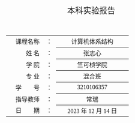 <div class="cover" style="page-break-after:always;font-family:方正公文仿宋;width:90%;height:100%;border:none;margin: 30% auto;text-align:center;">
    <div style="width:60%;margin: 0 auto;height:0;padding-bottom:10%;">
        </br>
        <img src="/Users/pac/Documents/2023-f/ICS/Arch2023/ZJU-name.svg" alt="校名" style="width:100%;"/>
    </div>
    </br></br></br></br></br><br/>
    <span style="font-family:华文仿宋;text-align:center;font-size:16pt;margin: 10pt auto;line-height:30pt;">本科实验报告</span>
    </br>
    </br><br/>
    <table style="border:none;text-align:center;width:72%;font-family:仿宋;font-size:14px; margin-right:20%">
    <tbody style="font-family:方正公文仿宋;font-size:12pt;">
    	<tr style="font-weight:normal;"> 
    		<td style="width:20%;text-align:right;">课程名称</td>
    		<td style="width:2%">：</td> 
    		<td style="width:40%;font-weight:normal;border-bottom: 1px solid;text-align:center;font-family:华文仿宋"> 计算机体系结构</td>     </tr>
    	<tr style="font-weight:normal;"> 
    		<td style="width:20%;text-align:right;">姓    名</td>
    		<td style="width:2%">：</td> 
    		<td style="width:40%;font-weight:normal;border-bottom: 1px solid;text-align:center;font-family:华文仿宋"> 张志心</td>     </tr>
    	<tr style="font-weight:normal;"> 
    		<td style="width:20%;text-align:right;">学    院</td>
    		<td style="width:2%">：</td> 
    		<td style="width:40%;font-weight:normal;border-bottom: 1px solid;text-align:center;font-family:华文仿宋">竺可桢学院 </td>     </tr>
    	<tr style="font-weight:normal;"> 
    		<td style="width:20%;text-align:right;">专    业</td>
    		<td style="width:2%">：</td> 
    		<td style="width:40%;font-weight:normal;border-bottom: 1px solid;text-align:center;font-family:华文仿宋"> 混合班</td>     </tr>
    	<tr style="font-weight:normal;"> 
    		<td style="width:20%;text-align:right;">学　　号</td>
    		<td style="width:2%">：</td> 
    		<td style="width:40%;font-weight:normal;border-bottom: 1px solid;text-align:center;font-family:华文仿宋">3210106357 </td>     </tr>
    	<tr style="font-weight:normal;"> 
    		<td style="width:20%;text-align:right;">指导教师</td>
    		<td style="width:%">：</td> 
    		<td style="width:40%;font-weight:normal;border-bottom: 1px solid;text-align:center;font-family:华文仿宋"> 常瑞</td>     </tr>
    	<tr style="font-weight:normal;"> 
    		<td style="width:20%;text-align:right;">日　　期</td>
    		<td style="width:2%">：</td> 
    		<td style="width:40%;font-weight:normal;border-bottom: 1px solid;text-align:center;font-family:华文仿宋">2023 年 12 月 14 日</td>     </tr>
    </tbody>              
    </table>
</div>







# 浙江大学实验报告

<div style="font-family:方正公文仿宋;width:100%;height:100%;border:none;margin: 0 auto;text-align:center;">
<br/>
    <div style="font-family:方正公文仿宋;font-size:12pt;text-align:center;margin-left:5%">
        <p>课程名称：&nbsp;<u>&nbsp;&nbsp;&nbsp;&nbsp;&nbsp;&nbsp;&nbsp;计算机体系结构&nbsp;&nbsp;&nbsp;&nbsp;&nbsp;&nbsp;</u>&nbsp;&nbsp;实验类型：&nbsp;<u>&nbsp;&nbsp;综合&nbsp;&nbsp;</u></p>
 <p>实验项目名称：&nbsp;<u>&nbsp;&nbsp;&nbsp;&nbsp;&nbsp;&nbsp;&nbsp;&nbsp;&nbsp;实验4 - L1 cache设计&nbsp;&nbsp;&nbsp;&nbsp;&nbsp;&nbsp;&nbsp;&nbsp;&nbsp;&nbsp;&nbsp;&nbsp;&nbsp;</u></p>
        <p>学生姓名：&nbsp;<u>&nbsp;&nbsp;张志心&nbsp;&nbsp;</u>&nbsp;专业：&nbsp;<u>&nbsp;计算机科学与技术&nbsp;</u>&nbsp;学号：&nbsp;<u>&nbsp;3210106357&nbsp;</u></p>
        <p>同组学生姓名：&nbsp;<u>&nbsp;无&nbsp;</u>&nbsp;指导教师：&nbsp;<u>&nbsp;常瑞&nbsp;</u>&nbsp;助教：&nbsp;<u>&nbsp;邱明冉&nbsp;</u></p>
        <p>实验地点：&nbsp;<u>&nbsp;曹光彪西301&nbsp;</u>&nbsp;实验日期：&nbsp;<u>&nbsp;2023&nbsp;</u>年<u>&nbsp;12&nbsp;</u>月<u>&nbsp;14&nbsp;</u>日</p>
    </div>
</div>





## 实验目的

-   了解cache在CPU中的作用

-   了解cache management unit(CMU)与cache和memory之间的交互机制

-   在CPU中集成cache

## 实验环境

-   **HDL**：Verilog、SystemVerilog

-   **IDE**：Vivado

-   **开发板**：NEXYS A7（XC7A100TCSG324）

## 实验原理

### Cache

本次实验要求cache实现**2路组相联**，采用**write-back,write-allocate**的数据更新策略，采用**LRU**的替换策略。

cache block如图1所示。此外，本次实验实现的Cache大小为1024B，每个块有16B，因此合计有1024/16/2=32个set。

| LRU  | V    | D    | Tag  | Data |
| ---- | ---- | ---- | ---- | ---- |

<p style="text-align: center">图1：cache block</p>

### CMU

CMU实质上是把cache中的状态机部分和与CPU, Memory的交互部分独立出来，作为一个控制单元，控制数据的处理。

<img src="/Users/pac/Documents/2023-f/ICS/Arch2023/lab4/assets/image-20231214150941365.png" alt="image-20231214150941365" style="zoom: 25%;" />

<p style="text-align: center">图2：架构</p>

CMU的状态机：

<img src="/Users/pac/Documents/2023-f/ICS/Arch2023/lab4/assets/image-20231214151059797.png" alt="image-20231214151059797" style="zoom: 25%;" />

<p style="text-align: center">图3：CMU状态机</p>

CMU的状态机为5个状态，各个状态的功能为描述如下：

1.  S_IDLE: cache正常读写，即load/store命中或者未使用cache。

2.  S_PRE_BACK: 为了写回，先进行一次读cache

3.  S_BACK:上升沿将上个状态的数据写回到memory，下降沿从cache读下次需要写回的数据（因此最后一次读无意义），由计数器控制直到整个cache block全部写回。由于memory设置为4个周期完成读写操作，因此需要等待memory给出ack信号，才能进行状态的改变。

4.  S_FILL:上升沿从memory读取数据，下降沿向cache写入数据，由计数器控制直到整个cache block全部写入。与S_BACK类似，需要等待ack信号。

5.  S_WAIT: 执行之前由于miss而不能进行的cache操作。

## 实验要求

1.  cache和CMU要求采取write-back, write-allocate,LRU的策略

2.  通过仿真测试和上板验证

## 实验步骤

### 补全cache和CMU模块的代码

（1） `cmu.v`

```systemverilog
    always @ (posedge clk) begin
        if (rst) begin
            state <= S_IDLE;
            word_count <= 2'b00;
        end
        else begin
            state <= next_state;
            word_count <= next_word_count;
        end
    end

    // next state logic
    always @ (*) begin
        if (rst) begin
            next_state = S_IDLE;
            next_word_count = 2'b00;
        end
        else begin
            case (state)
                S_IDLE: begin
                    if (en_r || en_w) begin
                        if (cache_hit)
                            next_state = S_IDLE;
                        else if (cache_valid && cache_dirty)
                            next_state = S_PRE_BACK;
                        else
                            next_state = S_FILL;
                    end
                    next_word_count = 2'b00;
                end

                // prepare to write back
                S_PRE_BACK: begin
                    next_state = S_BACK;
                    next_word_count = 2'b00;
                end

                S_BACK: begin
                    if (mem_ack_i && word_count == {ELEMENT_WORDS_WIDTH{1'b1}})    
                    // 2'b11 in default case
                        next_state = S_FILL; //done
                    else
                        next_state = S_BACK;

                    if (mem_ack_i)
                        next_word_count = word_count + 1;
                    else
                        next_word_count = word_count;
                end

                S_FILL: begin
                    if (mem_ack_i && word_count == {ELEMENT_WORDS_WIDTH{1'b1}})
                        next_state = S_WAIT;
                    else
                        next_state = S_FILL;

                    if (mem_ack_i)
                        next_word_count = word_count + 1;
                    else
                        next_word_count = word_count;
                end

                // respond eventually
                // seems that it can be optimized
                S_WAIT: begin
                    next_state = S_IDLE;
                    next_word_count = 2'b00;
                end
            endcase
        end
    end
    
    // cache ctrl ...
    // mem ctrl ...
    assign mem_data_o = cache_dout;

    assign stall = (next_state != S_IDLE); //state ?? next state ??
```

(2) `cache.v`

```systemverilog
	assign addr_tag = addr[31:(32-TAG_BITS)];
    assign addr_index = addr[(31-TAG_BITS):(WORD_BYTES_WIDTH+ELEMENT_WORDS_WIDTH)];
    assign addr_element1 = {addr_index, 1'b0};
    assign addr_element2 = {addr_index, 1'b1};
    assign addr_word1 = {addr_element1, addr[ELEMENT_WORDS_WIDTH+WORD_BYTES_WIDTH-1:WORD_BYTES_WIDTH]};
    assign addr_word2 = {addr_element2, addr[ELEMENT_WORDS_WIDTH+WORD_BYTES_WIDTH-1:WORD_BYTES_WIDTH]};           //need to fill in

    assign word1 = inner_data[addr_word1];
    assign word2 = inner_data[addr_word2];
    assign half_word1 = addr[1] ? word1[31:16] : word1[15:0];
    assign half_word2 = addr[1] ? word2[31:16] : word2[15:0];
    assign byte1 = addr[1] ?
                    addr[0] ? word1[31:24] : word1[23:16] :
                    addr[0] ? word1[15:8] :  word1[7:0]   ;
    assign byte2 = addr[1] ?
                    addr[0] ? word2[31:24] : word2[23:16] :
                    addr[0] ? word2[15:8] :  word2[7:0]   ;

    assign recent1 = inner_recent[addr_element1];
    assign recent2 = inner_recent[addr_element2];              //need to fill in
    assign valid1 = inner_valid[addr_element1];
    assign valid2 = inner_valid[addr_element2];               //need to fill in
    assign dirty1 = inner_dirty[addr_element1];
    assign dirty2 = inner_dirty[addr_element2];               //need to fill in
    assign tag1 = inner_tag[addr_element1];
    assign tag2 = inner_tag[addr_element2];                 //need to fill in

    assign hit1 = valid1 & (tag1 == addr_tag);
    assign hit2 = valid2 & (tag2 == addr_tag);                 //need to fill in

    always @ (posedge clk) begin

        // hit?
        hit <= hit1 || hit2;
        
        // info about to-be-replaced cache line
        if (recent1) begin
            tag <= tag2;
            dirty <= dirty2;
            valid <= valid2;
        end
        else begin
            tag <= tag1;
            dirty <= dirty1;
            valid <= valid1;
        end
        
        // dout
        if (load) begin
            if (hit1) begin
                dout <=
                    u_b_h_w[1] ? word1 :
                    u_b_h_w[0] ? {u_b_h_w[2] ? 16'b0 : {16{half_word1[15]}}, half_word1} :
                    {u_b_h_w[2] ? 24'b0 : {24{byte1[7]}}, byte1};
            end
            else if (hit2) begin
                dout <=
                    u_b_h_w[1] ? word2 :
                    u_b_h_w[0] ? {u_b_h_w[2] ? 16'b0 : {16{half_word2[15]}}, half_word2} :
                    {u_b_h_w[2] ? 24'b0 : {24{byte2[7]}}, byte2};
            end
        end
        else dout <= inner_data[ recent1 ? addr_word2 : addr_word1 ];

        // read $ with load==0 means moving data from $ to mem
        // no need to update recent bit
        // otherwise the refresh process will be affected
        // recent
        case ({load, edit, store, invalid})
            //load & edit
            4'b1000, 4'b0100: begin
                if (hit1) begin
                    inner_recent[addr_element1] <= 1'b1;
                    inner_recent[addr_element2] <= 1'b0;
                end
                else if (hit2) begin
                    inner_recent[addr_element2] <= 1'b1;
                    inner_recent[addr_element1] <= 1'b0;
                end
            end
            4'b0001: begin
                inner_recent[addr_element1] <= 1'b0;
                inner_recent[addr_element2] <= 1'b0;
            end
            default: begin end
        endcase

        // dirty
        case ({load, edit, store, invalid})
            4'b0100: begin
                if (hit1) begin
                    inner_dirty[addr_element1] <= 1'b1;
                end
                else if (hit2) begin
                    inner_dirty[addr_element2] <= 1'b1;
                end
            end
            4'b0010: begin
                if (recent1) // replace 2
                    inner_valid[addr_element2] <= 1'b1;
                else inner_valid[addr_element1] <= 1'b1;
            end
            4'b0001: begin
                inner_dirty[addr_element1] <= 1'b0;
                inner_dirty[addr_element2] <= 1'b0;
            end
            default: begin end
        endcase

        // valid
        case ({load, edit, store, invalid})
            4'b0010: begin
                if (recent1) // replace 2
                    inner_dirty[addr_element2] <= 1'b0;
                else inner_dirty[addr_element1] <= 1'b0;
            end
            4'b0001: begin
                inner_valid[addr_element1] <= 1'b0;
                inner_valid[addr_element2] <= 1'b0;
            end
            default: begin end
        endcase

        // tag
        case ({load, edit, store, invalid})
            4'b0010: begin
                if (recent1) // replace 2
                    inner_tag[addr_element2] <= addr_tag;
                else inner_tag[addr_element1] <= addr_tag;
            end
            default: begin end
        endcase

        // data
        case ({load, edit, store, invalid})
            4'b0100: begin
                if (hit1) begin
                    inner_data[addr_word1] <= 
                        u_b_h_w[1] ?        // word?
                            din
                        :
                            u_b_h_w[0] ?    // half word?
                                addr[1] ?       // upper / lower?
                                    {din[15:0], word1[15:0]} 
                                :
                                    {word1[31:16], din[15:0]} 
                            :   // byte
                                addr[1] ?
                                    addr[0] ?
                                        {din[7:0], word1[23:0]}   // 11
                                    :
                                        {word1[31:24], din[7:0], word1[15:0]} // 10
                                :
                                    addr[0] ?
                                        {word1[31:16], din[7:0], word1[7:0]}   // 01
                                    :
                                        {word1[31:8], din[7:0]} // 00
                    ;
                end
                else if (hit2) begin
                    inner_data[addr_word2] <= 
                        u_b_h_w[1] ?        // word?
                            din
                        :
                            u_b_h_w[0] ?    // half word?
                                addr[1] ?       // upper / lower?
                                    {din[15:0], word2[15:0]} 
                                :
                                    {word2[31:16], din[15:0]} 
                            :   // byte
                                addr[1] ?
                                    addr[0] ?
                                        {din[7:0], word2[23:0]}   // 11
                                    :
                                        {word2[31:24], din[7:0], word2[15:0]} // 10
                                :
                                    addr[0] ?
                                        {word2[31:16], din[7:0], word2[7:0]}   // 01
                                    :
                                        {word2[31:8], din[7:0]} // 00
                    ;
                end
            end
            4'b0010: begin
                if (recent1) // replace 2
                    inner_data[addr_word2] <= din;
                else inner_data[addr_word1] <= din;
            end
            default: begin end
        endcase
    end

endmodule

```

## 思考题

1. 在实验报告分别展示缓存命中、不命中的波形，分析时延差异。

   > ![1f2f82506c041251968ce0fab0b7bbdf_720](/Users/pac/Documents/2023-f/ICS/Arch2023/lab4/assets/1f2f82506c041251968ce0fab0b7bbdf_720.png)
   >
   > ![ef67a3a9fa652535a0ac35e590c4a201_720](/Users/pac/Documents/2023-f/ICS/Arch2023/lab4/assets/ef67a3a9fa652535a0ac35e590c4a201_720.png)
   >
   > ![f8cb7d2285c65694bbb00db974271fa1_720](/Users/pac/Documents/2023-f/ICS/Arch2023/lab4/assets/f8cb7d2285c65694bbb00db974271fa1_720.png)

2.  在本次实验中，cache采取的是2路组相联，在实现LRU替换的时候，每一个set需要用多少bit来用于真正的LRU替换实现？

    > 每一个缓存行需要多一个LRU位，而每一个组有两行，所以共需要多两位用于LRU实现。

3.  如果要实现cache的4路组相联，请描述一种真LRU和一种Pseudo-LRU的实现方式，并给出实现过程中每一个set需要用到多少bit来实现LRU。关于Pseudo-LRU，实现方式可以在网上查阅。

    > + LRU
    >
    >   需要维护一个 set 里每一行的排名，一共需要 $4\times \log_2(4) = 8 \text{bit}$ 来实现 LRU。维护排名的具体实现类似一个双向链表的插入和移除操作：
    >
    >   <img src="/Users/pac/Documents/2023-f/ICS/Arch2023/lab4/assets/image-20231214155726604.png" alt="image-20231214155726604" style="zoom: 33%;" />
    >
    >   只需要在每次访存操作之后，更新每一行被访问的时间排名即可。
    >
    > + PLRU
    >
    >   PLRU 并不直接维护真实的 LRU 行，而是使用类似线段树的方式（tree-PLRU）来找到最有可能被替换的那一行。一个 set 只需要 3 bit 来维护。
    >
    >   3 bit 中，第一个 bit 表示 {line1, line2}, {line3, line4} 最近被访问过的属于哪一组，第二个 bit 表示 line1 和 line2 哪个最迟被访问，第三个 bit 表示 line3 和 line4 哪个最迟被访问。如果第一个 bit 为1，则从 {line3, line4} 寻找替换行，否则，从 {line1, line2}，在分别根据第2，3个bit来确定替换行的行号。
    >
    >   <img src="/Users/pac/Documents/2023-f/ICS/Arch2023/lab4/assets/image-20231214160520937.png" alt="image-20231214160520937" style="zoom:50%;" />
